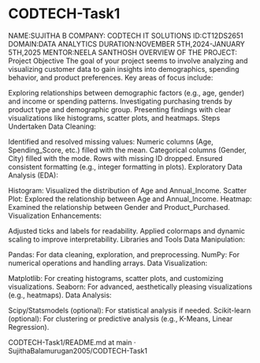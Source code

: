 # CODTECH-Task1
NAME:SUJITHA B 
COMPANY: CODTECH IT SOLUTIONS
ID:CT12DS2651 
DOMAIN:DATA ANALYTICS 
DURATION:NOVEMBER 5TH,2024-JANUARY 5TH,2025
MENTOR:NEELA SANTHOSH
 OVERVIEW OF THE PROJECT: Project Objective The goal of your project seems to involve analyzing and visualizing customer data to gain insights into demographics, spending behavior, and product preferences. Key areas of focus include:

Exploring relationships between demographic factors (e.g., age, gender) and income or spending patterns. Investigating purchasing trends by product type and demographic group. Presenting findings with clear visualizations like histograms, scatter plots, and heatmaps. Steps Undertaken Data Cleaning:

Identified and resolved missing values: Numeric columns (Age, Spending_Score, etc.) filled with the mean. Categorical columns (Gender, City) filled with the mode. Rows with missing ID dropped. Ensured consistent formatting (e.g., integer formatting in plots). Exploratory Data Analysis (EDA):

Histogram: Visualized the distribution of Age and Annual_Income. Scatter Plot: Explored the relationship between Age and Annual_Income. Heatmap: Examined the relationship between Gender and Product_Purchased. Visualization Enhancements:

Adjusted ticks and labels for readability. Applied colormaps and dynamic scaling to improve interpretability. Libraries and Tools Data Manipulation:

Pandas: For data cleaning, exploration, and preprocessing. NumPy: For numerical operations and handling arrays. Data Visualization:

Matplotlib: For creating histograms, scatter plots, and customizing visualizations. Seaborn: For advanced, aesthetically pleasing visualizations (e.g., heatmaps). Data Analysis:

Scipy/Statsmodels (optional): For statistical analysis if needed. Scikit-learn (optional): For clustering or predictive analysis (e.g., K-Means, Linear Regression).

CODTECH-Task1/README.md at main · SujithaBalamurugan2005/CODTECH-Task1 

